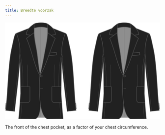 ```yaml
---
title: Breedte voorzak
---
```


![Breedte voorzak](frontpocketwidth.svg)

The front of the chest pocket, as a factor of your chest circumference.